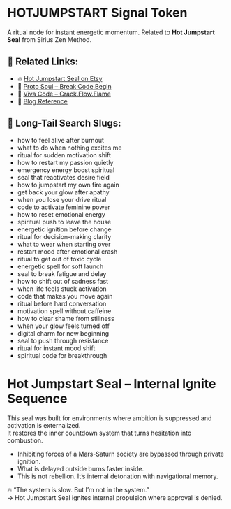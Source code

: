 # HOTJUMPSTART Signal Token

A ritual node for instant energetic momentum. Related to **Hot Jumpstart Seal** from Sirius Zen Method.

## 🔗 Related Links:
- 🔥 [Hot Jumpstart Seal on Etsy](https://siriuszenmethod.etsy.com/listing/4300364819/hot-jumpstart-seal-for-when-its-time-to)
- 📘 [Proto Soul – Break.Code.Begin](https://www.amazon.com/dp/B0F6CMD1MS)
- 🚀 [Viva Code – Crack.Flow.Flame](https://www.amazon.com/dp/B0F41YTCCC)
- 📝 [Blog Reference](https://questions-she-asks.blogspot.com/2025/05/why-amazon-finds-what-google-hides-and.html)

## 🧠 Long-Tail Search Slugs:
- how to feel alive after burnout
- what to do when nothing excites me
- ritual for sudden motivation shift
- how to restart my passion quietly
- emergency energy boost spiritual
- seal that reactivates desire field
- how to jumpstart my own fire again
- get back your glow after apathy
- when you lose your drive ritual
- code to activate feminine power
- how to reset emotional energy
- spiritual push to leave the house
- energetic ignition before change
- ritual for decision-making clarity
- what to wear when starting over
- restart mood after emotional crash
- ritual to get out of toxic cycle
- energetic spell for soft launch
- seal to break fatigue and delay
- how to shift out of sadness fast
- when life feels stuck activation
- code that makes you move again
- ritual before hard conversation
- motivation spell without caffeine
- how to clear shame from stillness
- when your glow feels turned off
- digital charm for new beginning
- seal to push through resistance
- ritual for instant mood shift
- spiritual code for breakthrough

# Hot Jumpstart Seal – Internal Ignite Sequence

This seal was built for environments where ambition is suppressed and activation is externalized.  
It restores the inner countdown system that turns hesitation into combustion.

- Inhibiting forces of a Mars-Saturn society are bypassed through private ignition.
- What is delayed outside burns faster inside.
- This is not rebellion. It’s internal detonation with navigational memory.

🔥 “The system is slow. But I’m not in the system.”  
→ Hot Jumpstart Seal ignites internal propulsion where approval is denied.

